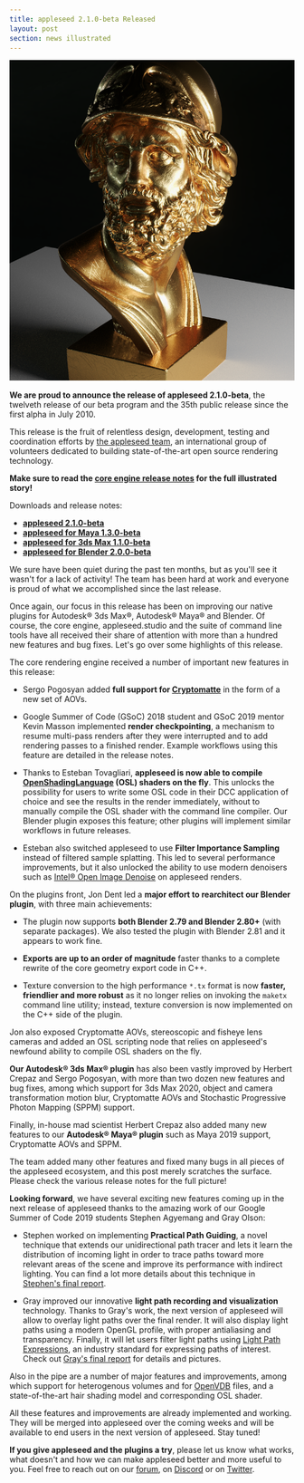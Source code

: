 ```yaml
---
title: appleseed 2.1.0-beta Released
layout: post
section: news illustrated
---
```


![Ajax bust by Torolf Sauermann (jotero), render by Juan Carlos Gutiérrez](/img/posts/ajax-bust.png)

**We are proud to announce the release of appleseed 2.1.0-beta**, the twelveth release of our beta program and the 35th public release since the first alpha in July 2010.

This release is the fruit of relentless design, development, testing and coordination efforts by [the appleseed team](/about.html#team), an international group of volunteers dedicated to building state-of-the-art open source rendering technology.

**Make sure to read the [core engine release notes](https://github.com/appleseedhq/appleseed/releases/tag/2.1.0-beta) for the full illustrated story!**

Downloads and release notes:

- **[appleseed 2.1.0-beta](https://github.com/appleseedhq/appleseed/releases/tag/2.1.0-beta)**
- **[appleseed for Maya 1.3.0-beta](https://github.com/appleseedhq/appleseed-maya/releases/tag/1.3.0-beta)**
- **[appleseed for 3ds Max 1.1.0-beta](https://github.com/appleseedhq/appleseed-max/releases/tag/1.1.0-beta)**
- **[appleseed for Blender 2.0.0-beta](https://github.com/appleseedhq/blenderseed/releases/tag/2.0.0-beta)**

We sure have been quiet during the past ten months, but as you'll see it wasn't for a lack of activity! The team has been hard at work and everyone is proud of what we accomplished since the last release.

Once again, our focus in this release has been on improving our native plugins for Autodesk® 3ds Max®, Autodesk® Maya® and Blender. Of course, the core engine, appleseed.studio and the suite of command line tools have all received their share of attention with more than a hundred new features and bug fixes. Let's go over some highlights of this release.

The core rendering engine received a number of important new features in this release:

- Sergo Pogosyan added **full support for [Cryptomatte](https://github.com/Psyop/Cryptomatte)** in the form of a new set of AOVs.

- Google Summer of Code (GSoC) 2018 student and GSoC 2019 mentor Kevin Masson implemented **render checkpointing**, a mechanism to resume multi-pass renders after they were interrupted and to add rendering passes to a finished render. Example workflows using this feature are detailed in the release notes.

- Thanks to Esteban Tovagliari, **appleseed is now able to compile [OpenShadingLanguage](https://github.com/imageworks/OpenShadingLanguage) (OSL) shaders on the fly**. This unlocks the possibility for users to write some OSL code in their DCC application of choice and see the results in the render immediately, without to manually compile the OSL shader with the command line compiler. Our Blender plugin exposes this feature; other plugins will implement similar workflows in future releases.

- Esteban also switched appleseed to use **Filter Importance Sampling** instead of filtered sample splatting. This led to several performance improvements, but it also unlocked the ability to use modern denoisers such as [Intel® Open Image Denoise](https://openimagedenoise.github.io/) on appleseed renders.

On the plugins front, Jon Dent led a **major effort to rearchitect our Blender plugin**, with three main achievements:

- The plugin now supports **both Blender 2.79 and Blender 2.80+** (with separate packages). We also tested the plugin with Blender 2.81 and it appears to work fine.

- **Exports are up to an order of magnitude** faster thanks to a complete rewrite of the core geometry export code in C++.

- Texture conversion to the high performance `*.tx` format is now **faster, friendlier and more robust** as it no longer relies on invoking the `maketx` command line utility; instead, texture conversion is now implemented on the C++ side of the plugin.

Jon also exposed Cryptomatte AOVs, stereoscopic and fisheye lens cameras and added an OSL scripting node that relies on appleseed's newfound ability to compile OSL shaders on the fly.

**Our Autodesk® 3ds Max® plugin** has also been vastly improved by Herbert Crepaz and Sergo Pogosyan, with more than two dozen new features and bug fixes, among which support for 3ds Max 2020, object and camera transformation motion blur, Cryptomatte AOVs and Stochastic Progressive Photon Mapping (SPPM) support.

Finally, in-house mad scientist Herbert Crepaz also added many new features to our **Autodesk® Maya® plugin** such as Maya 2019 support, Cryptomatte AOVs and SPPM.

The team added many other features and fixed many bugs in all pieces of the appleseed ecosystem, and this post merely scratches the surface. Please check the various release notes for the full picture!

**Looking forward**, we have several exciting new features coming up in the next release of appleseed thanks to the amazing work of our Google Summer of Code 2019 students Stephen Agyemang and Gray Olson:

- Stephen worked on implementing **Practical Path Guiding**, a novel technique that extends our unidirectional path tracer and lets it learn the distribution of incoming light in order to trace paths toward more relevant areas of the scene and improve its performance with indirect lighting. You can find a lot more details about this technique in [Stephen's final report](https://github.com/BashPrince/GSoC-2019-Final-Report).

- Gray improved our innovative **light path recording and visualization** technology. Thanks to Gray's work, the next version of appleseed will allow to overlay light paths over the final render. It will also display light paths using a modern OpenGL profile, with proper antialiasing and transparency. Finally, it will let users filter light paths using [Light Path Expressions](https://github.com/imageworks/OpenShadingLanguage/wiki/OSL-Light-Path-Expressions), an industry standard for expressing paths of interest. Check out [Gray's final report](https://www.grayolson.me/blog/posts/gsoc-2019/) for details and pictures.

Also in the pipe are a number of major features and improvements, among which support for heterogenous volumes and for [OpenVDB](https://www.openvdb.org/) files, and a state-of-the-art hair shading model and corresponding OSL shader.

All these features and improvements are already implemented and working. They will be merged into appleseed over the coming weeks and will be available to end users in the next version of appleseed. Stay tuned!

**If you give appleseed and the plugins a try**, please let us know what works, what doesn't and how we can make appleseed better and more useful to you. Feel free to reach out on our [forum](https://forum.appleseedhq.net/), on [Discord](https://discordapp.com/invite/Vcu5A7h) or on [Twitter](https://twitter.com/appleseedhq).

